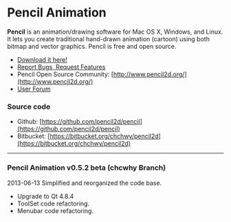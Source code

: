 # Pencil Animation

**Pencil** is an animation/drawing software for Mac OS X, Windows, and Linux. It lets you create traditional hand-drawn animation (cartoon) using both bitmap and vector graphics. Pencil is free and open source.

* [Download it here!](https://bitbucket.org/chchwy/pencil2d/downloads)
* [Report Bugs, Request Features](https://github.com/pencil2d/pencil/issues)
* Pencil Open Source Community: [http://www.pencil2d.org/](http://www.pencil2d.org/)
* [User Forum](http://www.pencil2d.org/?post_type=forum)

### Source code

* Github: [https://github.com/pencil2d/pencil](https://github.com/pencil2d/pencil)
* Bitbucket: [https://bitbucket.org/chchwy/pencil2d](https://bitbucket.org/chchwy/pencil2d)

----------------------------------------------------------------

### Pencil Animation v0.5.2 beta (chcwhy Branch)

2013-06-13
Simplified and reorganized the code base.

* Upgrade to Qt 4.8.4
* ToolSet code refactoring.
* Menubar code refactoring.

